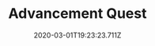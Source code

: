 ---
templateKey: blog-post
featuredpost: false
date: 2020-03-01T19:23:23.711Z
featuredimage: /img/quest_bg1.png
imgBg: quest_bg1
title: Advancement Quest
description: As you gain experience you'll discover new crafting recipes to increase profit and make life easier. A Scarecrow for example will prevent crows from snacking on your precious crops.
reward: 100'
tags:
  - Complete Getting Started
  - Reach Farming Level 1
  - crafting
  - Scarecrow
  - quest
---